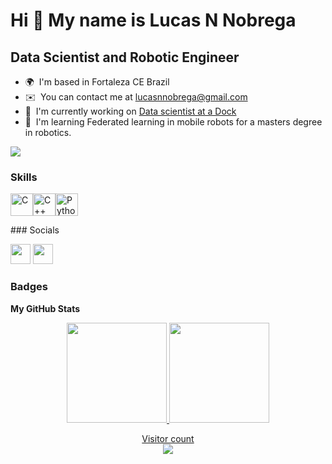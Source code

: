 Hi 👋 My name is Lucas N Nobrega
================================
Data Scientist and Robotic Engineer
-----------------------------------
* 🌍  I'm based in Fortaleza CE Brazil
* ✉️  You can contact me at [lucasnnobrega@gmail.com](mailto:lucasnnobrega@gmail.com)
* 🚀  I'm currently working on [Data scientist at a Dock](http://dock.tech/en/)
* 🧠  I'm learning Federated learning in mobile robots for a masters degree in robotics.

<a href="https://www.github.com/lucasnnobrega" target="_blank" rel="noreferrer"><img
src="https://img.shields.io/github/followers/lucasnnobrega?logo=github&style=for-the-badge&color=0891b2&labelColor=1c1917" /></a>

### Skills

<p align="left"><a href="https://docs.microsoft.com/en-us/cpp/?view=msvc-170" target="_blank" rel="noreferrer"><img src="https://raw.githubusercontent.com/danielcranney/readme-generator/main/public/icons/skills/c-colored.svg" width="36" height="36" alt="C" /></a><a href="https://docs.microsoft.com/en-us/cpp/?view=msvc-170" target="_blank" rel="noreferrer"><img src="https://raw.githubusercontent.com/danielcranney/readme-generator/main/public/icons/skills/cplusplus-colored.svg" width="36" height="36" alt="C++" /></a><a href="https://www.python.org/" target="_blank" rel="noreferrer"><img src="https://raw.githubusercontent.com/danielcranney/readme-generator/main/public/icons/skills/python-colored.svg" width="36" height="36" alt="Python" /></a></p>
### Socials<p align="left"> <a href="https://www.github.com/lucasnnobrega" target="_blank" rel="noreferrer"><img src="https://raw.githubusercontent.com/danielcranney/readme-generator/main/public/icons/socials/github-dark.svg" width="32" height="32" /></a> <a href="https://www.linkedin.com/in/lucasnnobrega/" target="_blank" rel="noreferrer"><img src="https://raw.githubusercontent.com/danielcranney/readme-generator/main/public/icons/socials/linkedin.svg" width="32" height="32" /></a></p>

### Badges

<b>My GitHub Stats</b>

<!--
<a href="http://www.github.com/lucasnnobrega"><img src="https://github-readme-stats.vercel.app/api?username=lucasnnobrega&show_icons=true&hide=&count_private=true&title_color=0891b2&text_color=ffffff&icon_color=0891b2&bg_color=1c1917&hide_border=true&show_icons=true" alt="lucasnnobrega's GitHub stats" /></a>

<a href="https://github.com/lucasnnobrega" align="left"><img src="https://github-readme-stats.vercel.app/api/top-langs/?username=lucasnnobrega&langs_count=5&title_color=0891b2&text_color=ffffff&icon_color=0891b2&bg_color=1c1917&hide_border=true&locale=en&custom_title=Top%20%Languages" alt="Top Languages" /></a>
-->

<p align="center">
<a href="https://github.com/lucasnnobrega">
  <img height="160em" src="https://github-readme-stats.vercel.app/api?username=lucasnnobrega&theme=dracula&show_icons=true&include_all_commits=true&count_private=true" />
  <img height="160em" src="https://github-readme-stats.vercel.app/api/top-langs/?username=lucasnnobrega&theme=dracula&layout=compact&langs_count=6" />
 <p align="center"> 
  Visitor count<br>
  <img src="https://profile-counter.glitch.me/lucasnnobrega/count.svg" />
</p>
</a>
</p>
